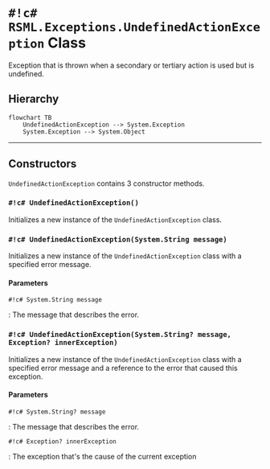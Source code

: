 # `#!c# RSML.Exceptions.UndefinedActionException` Class
Exception that is thrown when a secondary or tertiary action is used but is undefined.

<!-- HIERARCHY -->

## Hierarchy
```mermaid
flowchart TB
    UndefinedActionException --> System.Exception
    System.Exception --> System.Object
```

---

<!-- CONSTRUCTORS -->

## Constructors
`UndefinedActionException` contains 3 constructor methods.

<!-- 1 -->

### `#!c# UndefinedActionException()`
Initializes a new instance of the `UndefinedActionException` class.

<!-- 2 -->

### `#!c# UndefinedActionException(System.String message)`
Initializes a new instance of the `UndefinedActionException` class with a specified error message.

#### Parameters
`#!c# System.String message`

:   The message that describes the error.

<!-- 3 -->

### `#!c# UndefinedActionException(System.String? message, Exception? innerException)`
Initializes a new instance of the `UndefinedActionException` class with a specified error message and a reference to the error that caused this exception.

#### Parameters
`#!c# System.String? message`

:   The message that describes the error.

`#!c# Exception? innerException`

:   The exception that's the cause of the current exception
